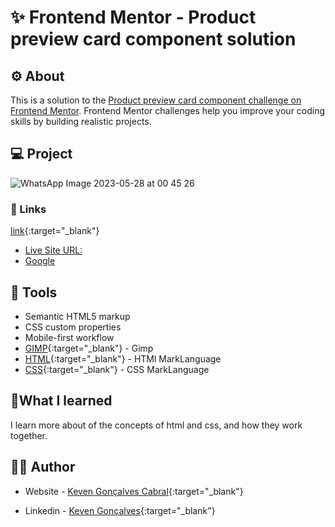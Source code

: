 
# ✨ Frontend Mentor - Product preview card component solution


## ⚙ About 

This is a solution to the [Product preview card component challenge on Frontend Mentor](https://www.frontendmentor.io/challenges/product-preview-card-component-GO7UmttRfa). Frontend Mentor challenges help you improve your coding skills by building realistic projects.



## 💻 Project
![WhatsApp Image 2023-05-28 at 00 45 26](https://github.com/KevenGonCabral/Price-card-html/assets/116415920/d3bfcca6-4922-433d-a094-025f47e81ae4)

### 🔗 Links
[link](https://www.google.com/){:target="_blank"}
- <a href="https://kevengoncabral.github.io/Price-card-html/" target="blank">Live Site URL:</a>
- <a href="https://www.google.com/" onclick="window.open(this.href,'_blank'); return false;">Google</a>


## 🔨 Tools 

- Semantic HTML5 markup
- CSS custom properties
- Mobile-first workflow
- [GIMP](https://www.gimp.org/){:target="_blank"} - Gimp
- [HTML](https://www.w3.org/html/){:target="_blank"} - HTMl MarkLanguage
- [CSS](https://www.w3.org/Style/CSS/Overview.en.html){:target="_blank"} - CSS MarkLanguage




## 📖What I learned

I learn more about of the concepts of html and css, and how they work together.



## 👨‍💻 Author

- Website - [Keven Gonçalves Cabral](https://github.com/KevenGonCabral){:target="_blank"}

- Linkedin - [Keven Gonçalves](https://www.linkedin.com/in/keven-gon%C3%A7alves-5756a4245/){:target="_blank"}


